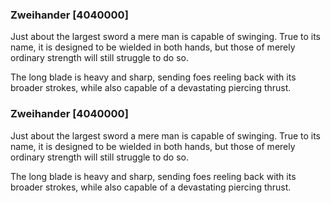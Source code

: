 ### Zweihander [4040000]

Just about the largest sword a mere man is capable of swinging. True to its name, it is designed to be wielded in both hands, but those of merely ordinary strength will still struggle to do so.

The long blade is heavy and sharp, sending foes reeling back with its broader strokes, while also capable of a devastating piercing thrust.### Zweihander [4040000]

Just about the largest sword a mere man is capable of swinging. True to its name, it is designed to be wielded in both hands, but those of merely ordinary strength will still struggle to do so.

The long blade is heavy and sharp, sending foes reeling back with its broader strokes, while also capable of a devastating piercing thrust.